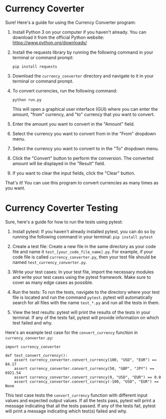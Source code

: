 # Currency Coverter
Sure! Here's a guide for using the Currency Converter program:

1. Install Python 3 on your computer if you haven't already. You can download it from the official Python website: https://www.python.org/downloads/

2. Install the requests library by running the following command in your terminal or command prompt:

   ```
   pip install requests
   ```

3. Download the `currency_converter` directory and navigate to it in your terminal or command prompt.

4. To convert currencies, run the following command:

   ```
   python run.py
   ```

   This will open a graphical user interface (GUI) where you can enter the amount, "from" currency, and "to" currency that you want to convert.

5. Enter the amount you want to convert in the "Amount" field.

6. Select the currency you want to convert from in the "From" dropdown menu.

7. Select the currency you want to convert to in the "To" dropdown menu.

8. Click the "Convert" button to perform the conversion. The converted amount will be displayed in the "Result" field.

9. If you want to clear the input fields, click the "Clear" button.

That's it! You can use this program to convert currencies as many times as you want.

# Currency Coverter Testing

Sure, here's a guide for how to run the tests using pytest:

1. Install pytest: If you haven't already installed pytest, you can do so by running the following command in your terminal: `pip install pytest`

2. Create a test file: Create a new file in the same directory as your code file and name it `test_[your_code_file_name].py`. For example, if your code file is called `currency_converter.py`, then your test file should be named `test_currency_converter.py`.

3. Write your test cases: In your test file, import the necessary modules and write your test cases using the pytest framework. Make sure to cover as many edge cases as possible.

4. Run the tests: To run the tests, navigate to the directory where your test file is located and run the command `pytest`. pytest will automatically search for all files with the name `test_*.py` and run all the tests in them.

5. View the test results: pytest will print the results of the tests in your terminal. If any of the tests fail, pytest will provide information on which test failed and why.

Here's an example test case for the `convert_currency` function in `currency_converter.py`:

```
import currency_converter

def test_convert_currency():
    assert currency_converter.convert_currency(100, "USD", "EUR") == 84.17
    assert currency_converter.convert_currency(50, "GBP", "JPY") == 6921.54
    assert currency_converter.convert_currency(0, "USD", "EUR") == 0.0
    assert currency_converter.convert_currency(-100, "USD", "EUR") == None
```

This test case tests the `convert_currency` function with different input values and expected output values. If all the tests pass, pytest will print a message indicating that all the tests passed. If any of the tests fail, pytest will print a message indicating which test(s) failed and why.
